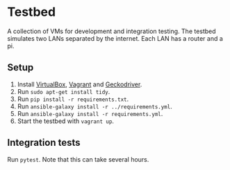 # Testbed

A collection of VMs for development and integration testing. The testbed
simulates two LANs separated by the internet. Each LAN has a router and a pi.

## Setup

1. Install [VirtualBox](https://www.virtualbox.org/),
   [Vagrant](https://www.vagrantup.com/) and
   [Geckodriver](https://github.com/mozilla/geckodriver).
2. Run `sudo apt-get install tidy`.
3. Run `pip install -r requirements.txt`.
4. Run `ansible-galaxy install -r ../requirements.yml`.
5. Run `ansible-galaxy install -r requirements.yml`.
6. Start the testbed with `vagrant up`.

## Integration tests

Run `pytest`. Note that this can take several hours.
